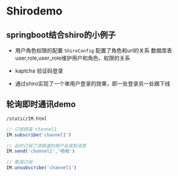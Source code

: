 # Shirodemo

## springboot结合shiro的小例子

- 用户角色权限的配置
```ShiroConfig``` 配置了角色和url的关系
数据库表user,role,user_role维护用户和角色、权限的关系

- kaptcha 验证码登录

- 通过shiro实现了一个单用户登录的效果，即一处登录另一处踢下线
## 轮询即时通讯demo
 ```/static/IM.html```

```javascript
// 订阅频道 channel1
IM.subscribe('channel1')

// 此时订阅了该频道的用户会收到消息
IM.send('channel1','哈哈')

// 取消订阅
IM.unsubscribe('channel1')
```

